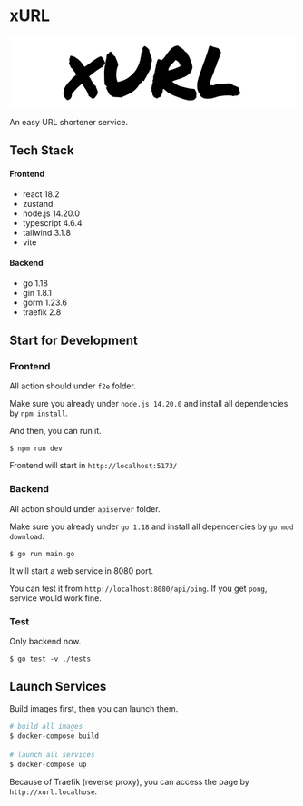 # xURL

![logo](f2e/src/assets/logo.png)

An easy URL shortener service.

## Tech Stack

#### Frontend
- react 18.2
- zustand
- node.js 14.20.0
- typescript 4.6.4
- tailwind 3.1.8
- vite

#### Backend

- go 1.18
- gin 1.8.1
- gorm 1.23.6
- traefik 2.8


## Start for Development

### Frontend

All action should under `f2e` folder.

Make sure you already under `node.js 14.20.0` and install all dependencies by `npm install`.

And then, you can run it.

    $ npm run dev

Frontend will start in `http://localhost:5173/`

### Backend

All action should under `apiserver` folder.

Make sure you already under `go 1.18` and install all dependencies by `go mod download`.

    $ go run main.go

It will start a web service in 8080 port.

You can test it from `http://localhost:8080/api/ping`. If you get `pong`, service would work fine.

### Test

Only backend now.

    $ go test -v ./tests


## Launch Services

Build images first, then you can launch them.

```bash
# build all images
$ docker-compose build

# launch all services
$ docker-compose up
```

Because of Traefik (reverse proxy), you can access the page by `http://xurl.localhose`.
